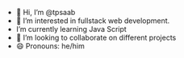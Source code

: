 - 👋 Hi, I’m @tpsaab
- 👀 I’m interested in fullstack web development.
-  I’m currently learning Java Script
- 💞️ I’m looking to collaborate on different projects 
- 😄 Pronouns: he/him


<!---
tpsaab/tpsaab is a ✨ special ✨ repository because its `README.md` (this file) appears on your GitHub profile.
You can click the Preview link to take a look at your changes.
--->
